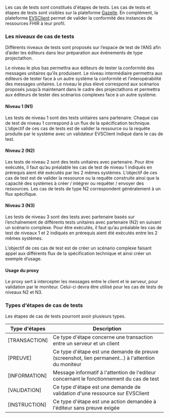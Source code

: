 Les cas de tests sont constitués d'étapes de tests. Les cas de tests et étapes de tests sont visibles sur la plateforme [Gazelle](https://interop.esante.gouv.fr/gazelle/home.seam). En complément, la plateforme [EVSClient](https://interop.esante.gouv.fr/evs/home.seam) permet de valider la conformité des instances de ressources FHIR à leur profil.

### Les niveaux de cas de tests
Différents niveaux de tests sont proposés sur l’espace de test de l’ANS afin d’aider les éditeurs dans leur préparation aux évènements de type projectathon.

Le niveau le plus bas permettra aux éditeurs de tester la conformité des messages unitaires qu’ils produisent. Le niveau intermédiaire permettra aux éditeurs de tester face à un autre système la conformité et l’interopérabilité des messages unitaires. Le niveau le plus élevé correspond aux scénarios proposés jusqu’à maintenant dans le cadre des projectathons et permettra aux éditeurs de tester des scénarios complexes face à un autre système.

#### Niveau 1 (N1)

Les tests de niveau 1 sont des tests unitaires sans partenaire.
Chaque cas de test de niveau 1 correspond à un flux de la spécification technique.
L’objectif de ces cas de tests est de valider la ressource ou la requête produite par le système avec un validateur EVSClient indiqué dans le cas de test.

#### Niveau 2 (N2)

Les tests de niveau 2 sont des tests unitaires avec partenaire.
Pour être exécutés, il faut qu’au préalable les cas de test de niveau 1 indiqués en prérequis aient été exécutés par les 2 mêmes systèmes.
L’objectif de ces cas de test est de valider la ressource ou la requête construite ainsi que la capacité des systèmes à créer / intégrer ou requêter / envoyer des ressources. Les cas de tests de type N2 correspondent généralement à un flux spécifique.

#### Niveau 3 (N3)

Les tests de niveau 3 sont des tests avec partenaire basés sur l’enchaînement de différents tests unitaires avec partenaire (N2) en suivant un scénario complexe. Pour être exécutés, il faut qu’au préalable les cas de test de niveaux 1 et 2 indiqués en prérequis aient été exécutés entre les 2 mêmes systèmes.

L’objectif de ces cas de test est de créer un scénario complexe faisant appel aux différents flux de la spécification technique et ainsi créer un exemple d’usage.

#### Usage du proxy

Le proxy sert à intercepter les messages entre le client et le serveur, pour validation par le moniteur. Celui-ci devra être utilisé pour les cas de tests de niveaux N2 et N3.

### Types d'étapes de cas de tests

Les étapes de cas de tests pourront avoir plusieurs types.

| Type d'étapes | Description |
| --- | --- |
| [TRANSACTION] | Ce type d'étape concerne une transaction entre un serveur et un client |
| [PREUVE] | Ce type d'étape est une demande de preuve (screenshot, lien permanent...) à l'attention du moniteur |
| [INFORMATION] | Message informatif à l'attention de l'editeur concernant le fonctionnement du cas de test |
| [VALIDATION] | Ce type d'étape est une demande de validation d'une ressource sur EVSClient |
| [INSTRUCTION] | Ce type d'étape est une action demandée à l'éditeur sans preuve exigée |
